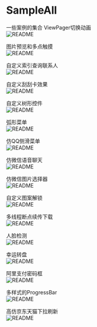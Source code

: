 # SampleAll
一些案例的集合
ViewPager切换动画   
![README](https://github.com/shineflower/ZoomImageView/blob/master/screenshots/view_pager.gif)

图片预览和多点触摸   
![README](https://github.com/shineflower/ZoomImageView/blob/master/screenshots/zoom_image_view.gif)

自定义索引查询联系人   
![README](https://github.com/shineflower/ZoomImageView/blob/master/screenshots/indexable_contact.gif)

自定义刮刮卡效果   
![README](https://github.com/shineflower/ZoomImageView/blob/master/screenshots/scratch_card.gif)

自定义树形控件   
![README](https://github.com/shineflower/ZoomImageView/blob/master/screenshots/tree_view.gif)

弧形菜单   
![README](https://github.com/shineflower/ZoomImageView/blob/master/screenshots/arc_menu.gif)

仿QQ侧滑菜单   
![README](https://github.com/shineflower/ZoomImageView/blob/master/screenshots/qq_sliding_menu.gif)

仿微信语音聊天   
![README](https://github.com/shineflower/ZoomImageView/blob/master/screenshots/wechat_recorder.gif)

仿微信图片选择器   
![README](https://github.com/shineflower/ZoomImageView/blob/master/screenshots/wechat_image_picker.gif)

自定义图案解锁   
![README](https://github.com/shineflower/ZoomImageView/blob/master/screenshots/lock_pattern.gif)

多线程断点续传下载   
![README](https://github.com/shineflower/ZoomImageView/blob/master/screenshots/multiple_download.gif)

人脸检测   
![README](https://github.com/shineflower/ZoomImageView/blob/master/screenshots/face_detect.gif)

幸运转盘   
![README](https://github.com/shineflower/ZoomImageView/blob/master/screenshots/lucky_wheel.gif)

阿里支付密码框   
![README](https://github.com/shineflower/ZoomImageView/blob/master/screenshots/ali_pay.gif)

多样式的ProgressBar   
![README](https://github.com/shineflower/ZoomImageView/blob/master/screenshots/progress_bar.gif)

高仿京东天猫下拉刷新   
![README](https://github.com/shineflower/ZoomImageView/blob/master/screenshots/jd_tmall_refresh.gif)
